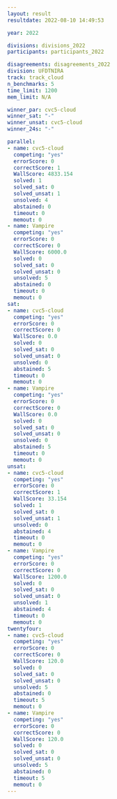 ```yaml
---
layout: result
resultdate: 2022-08-10 14:49:53

year: 2022

divisions: divisions_2022
participants: participants_2022

disagreements: disagreements_2022
division: UFDTNIRA
track: track_cloud
n_benchmarks: 5
time_limit: 1200
mem_limit: N/A

winner_par: cvc5-cloud
winner_sat: "-"
winner_unsat: cvc5-cloud
winner_24s: "-"

parallel:
- name: cvc5-cloud
  competing: "yes"
  errorScore: 0
  correctScore: 1
  WallScore: 4833.154
  solved: 1
  solved_sat: 0
  solved_unsat: 1
  unsolved: 4
  abstained: 0
  timeout: 0
  memout: 0
- name: Vampire
  competing: "yes"
  errorScore: 0
  correctScore: 0
  WallScore: 6000.0
  solved: 0
  solved_sat: 0
  solved_unsat: 0
  unsolved: 5
  abstained: 0
  timeout: 0
  memout: 0
sat:
- name: cvc5-cloud
  competing: "yes"
  errorScore: 0
  correctScore: 0
  WallScore: 0.0
  solved: 0
  solved_sat: 0
  solved_unsat: 0
  unsolved: 0
  abstained: 5
  timeout: 0
  memout: 0
- name: Vampire
  competing: "yes"
  errorScore: 0
  correctScore: 0
  WallScore: 0.0
  solved: 0
  solved_sat: 0
  solved_unsat: 0
  unsolved: 0
  abstained: 5
  timeout: 0
  memout: 0
unsat:
- name: cvc5-cloud
  competing: "yes"
  errorScore: 0
  correctScore: 1
  WallScore: 33.154
  solved: 1
  solved_sat: 0
  solved_unsat: 1
  unsolved: 0
  abstained: 4
  timeout: 0
  memout: 0
- name: Vampire
  competing: "yes"
  errorScore: 0
  correctScore: 0
  WallScore: 1200.0
  solved: 0
  solved_sat: 0
  solved_unsat: 0
  unsolved: 1
  abstained: 4
  timeout: 0
  memout: 0
twentyfour:
- name: cvc5-cloud
  competing: "yes"
  errorScore: 0
  correctScore: 0
  WallScore: 120.0
  solved: 0
  solved_sat: 0
  solved_unsat: 0
  unsolved: 5
  abstained: 0
  timeout: 5
  memout: 0
- name: Vampire
  competing: "yes"
  errorScore: 0
  correctScore: 0
  WallScore: 120.0
  solved: 0
  solved_sat: 0
  solved_unsat: 0
  unsolved: 5
  abstained: 0
  timeout: 5
  memout: 0
---
```

